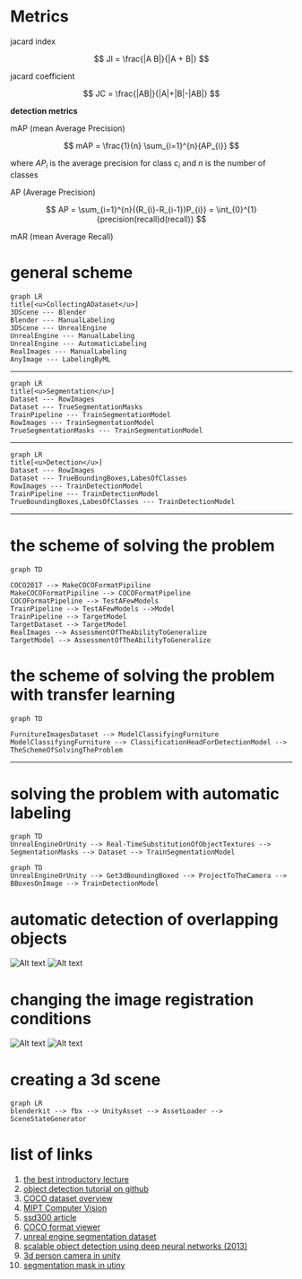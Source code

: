 

# Metrics 

jacard index  

$$
    JI = \frac{|A B|}{|A + B|}
$$

jacard coefficient

$$
 JC = \frac{|AB|}{|A|+|B|-|AB|}
$$

**detection metrics**  

mAP (mean Average Precision)

$$
    mAP = \frac{1}{n} \sum_{i=1}^{n}{AP_{i}}
$$  

where $AP_{i}$ is the average precision for class $c_{i}$ and $n$ is the number of classes  

AP (Average Precision)  

$$
    AP = \sum_{i=1}^{n}{(R_{i}-R_{i-1})P_{i}} = \int_{0}^{1}{precision(recall)d(recall)}
$$


mAR (mean Average Recall)


# general scheme  

<!--  -->
<!-- graph TD -->
<!-- graph LR -->
<!--  -->
```mermaid
graph LR
title[<u>CollectingADataset</u>]
3DScene --- Blender
Blender --- ManualLabeling
3DScene --- UnrealEngine
UnrealEngine --- ManualLabeling
UnrealEngine --- AutomaticLabeling
RealImages --- ManualLabeling
AnyImage --- LabelingByML
```  

___

```mermaid
graph LR
title[<u>Segmentation</u>]
Dataset --- RowImages
Dataset --- TrueSegmentationMasks
TrainPipeline --- TrainSegmentationModel
RowImages --- TrainSegmentationModel
TrueSegmentationMasks --- TrainSegmentationModel
```
___

```mermaid
graph LR
title[<u>Detection</u>]
Dataset --- RowImages
Dataset --- TrueBoundingBoxes,LabesOfClasses
RowImages --- TrainDetectionModel
TrainPipeline --- TrainDetectionModel
TrueBoundingBoxes,LabesOfClasses --- TrainDetectionModel
```

___

# the scheme of solving the problem

```mermaid
graph TD

COCO2017 --> MakeCOCOFormatPipiline
MakeCOCOFormatPipiline --> COCOFormatPipeline 
COCOFormatPipeline --> TestAFewModels
TrainPipeline --> TestAFewModels -->Model
TrainPipeline --> TargetModel
TargetDataset --> TargetModel
RealImages --> AssessmentOfTheAbilityToGeneralize
TargetModel --> AssessmentOfTheAbilityToGeneralize
```  


# the scheme of solving the problem with transfer learning  

```mermaid
graph TD

FurnitureImagesDataset --> ModelСlassifyingFurniture
ModelСlassifyingFurniture --> ClassificationHeadForDetectionModel --> TheSchemeOfSolvingTheProblem

```  
___ 

# solving the problem with automatic labeling  

```mermaid
graph TD 
UnrealEngineOrUnity --> Real-TimeSubstitutionOfObjectTextures --> SegmentationMasks --> Dataset --> TrainSegmentationModel
```

```mermaid
graph TD
UnrealEngineOrUnity --> Get3dBoundingBoxed --> ProjectToTheCamera --> BBoxesOnImage --> TrainDetectionModel
```


# automatic detection of overlapping objects

![Alt text](https://drive.google.com/uc?id=1vmhwPISZPl_SMDmELJStf2ZdctjGB_0I)
![Alt text](https://drive.google.com/uc?id=1ie8QjnRgnC2kmKwQUaZB27P-hbp1MUjq)


# changing the image registration conditions 
![Alt text](https://drive.google.com/uc?id=1M-86XxdvFWy5j9qLpq9ca6YwteP2R5lX)
![Alt text](https://drive.google.com/uc?id=1sgj5u6QWXvQ2uJyTZERU4rWuxdD4_72p)



# creating a 3d scene  

```mermaid
graph LR 
blenderkit --> fbx --> UnityAsset --> AssetLoader --> SceneStateGenerator
```



# list of links
1. [the best introductory lecture](https://www.youtube.com/watch?v=r2KA99ThEH4&list=PL5FkQ0AF9O_o2Eb5Qn8pwCDg7TniyV1Wb&index=7)
2. [object detection tutorial on github](https://github.com/sgrvinod/a-PyTorch-Tutorial-to-Object-Detection/blob/master/README.md)
3. [COCO dataset overview](https://www.youtube.com/watch?v=h6s61a_pqfM)  
4. [MIPT Computer Vision](https://www.youtube.com/watch?v=-lIVq52AAPc&list=PL4_hYwCyhAvZeq93ssEUaR47xhvs7IhJM&index=12)  
5. [ssd300 article](https://arxiv.org/pdf/1512.02325.pdf)
6. [COCO format viewer](https://github.com/trsvchn/coco-viewer)
7. [unreal engine segmentation dataset](https://www.youtube.com/watch?v=FhdKNTcm12w)
8. [scalable object detection using deep neural networks (2013)](https://arxiv.org/pdf/1312.2249.pdf)
9. [3d person camera in unity](https://www.youtube.com/watch?v=owW7BE2t8ME)
10. [segmentation mask in utiny](https://www.youtube.com/watch?v=-4_ucqmAbNk)